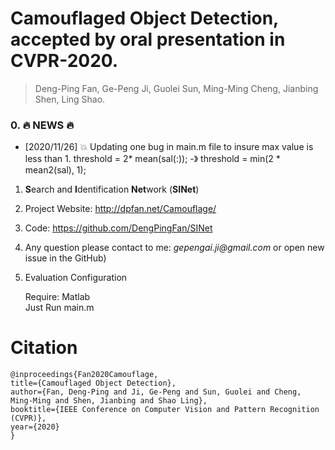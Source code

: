 # Camouflaged Object Detection, accepted by oral presentation in CVPR-2020.

> Deng-Ping Fan, Ge-Peng Ji, Guolei Sun, Ming-Ming Cheng, Jianbing Shen, Ling Shao.


### 0. :fire: NEWS :fire:
- [2020/11/26] :boom: Updating one bug in main.m file to insure max value is less than 1. 
threshold =  2* mean(sal(:)); -》 threshold = min(2 * mean2(sal), 1); 

1. **S**earch and **I**dentification **Net**work (**SINet**)

2. Project Website: http://dpfan.net/Camouflage/

3. Code: https://github.com/DengPingFan/SINet

4. Any question please contact to me: _gepengai.ji@gmail.com_ or open new issue in the GitHub)

5. Evaluation Configuration

    Require: Matlab <br>
    Just Run main.m

# Citation

    @inproceedings{Fan2020Camouflage,
    title={Camouflaged Object Detection},
    author={Fan, Deng-Ping and Ji, Ge-Peng and Sun, Guolei and Cheng, Ming-Ming and Shen, Jianbing and Shao Ling},
    booktitle={IEEE Conference on Computer Vision and Pattern Recognition (CVPR)},
    year={2020}
    }


